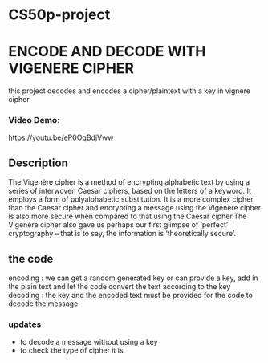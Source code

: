 # CS50p-project
# ENCODE AND DECODE WITH VIGENERE CIPHER

this project decodes and encodes a cipher/plaintext with a key in vignere cipher
### Video Demo:  
https://youtu.be/eP0OqBdjVww

## Description

The Vigenère cipher is a method of encrypting alphabetic text by using a series of interwoven Caesar ciphers, based on the letters of a keyword. It employs a form of polyalphabetic substitution. It is a more complex cipher than the Caesar cipher and encrypting a message using the Vigenère cipher is also more secure when compared to that using the Caesar cipher.The Vigenère cipher also gave us perhaps our first glimpse of ‘perfect’ cryptography – that is to say, the information is ‘theoretically secure’.

## the code 
encoding : we can get a random generated key or can provide a key, add in the plain text and let the code convert the text according to the key
decoding : the key and the encoded text must be provided for the code to decode the message

### updates
* to decode a message without using a key
* to check the type of cipher it is
